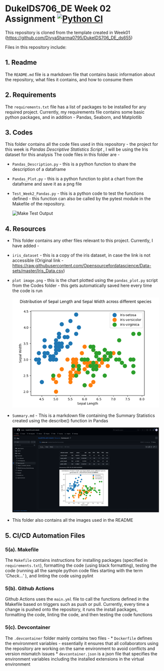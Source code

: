# DukeIDS706_DE Week 02 Assignment [![Python CI](https://github.com/nogibjj/DukeIDS_DE_ds655/actions/workflows/main.yml/badge.svg)](https://github.com/nogibjj/DukeIDS_DE_ds655/actions/workflows/main.yml)


This repository is cloned from the template created in Week01 (https://github.com/DivyaSharma0795/DukeIDS706_DE_ds655)

Files in this repository include:


## 1. Readme
  The `README.md` file is a markdown file that contains basic information about the repository, what files it contains, and how to consume them


## 2. Requirements
  The `requirements.txt` file has a list of packages to be installed for any required project. Currently, my requirements file contains some basic python packages, and in addition - Pandas, Seaborn, and Matplotlib


## 3. Codes
  This folder contains all the code files used in this repository - the project for this week is _Pandas Descriptive Statistics Script_ , I will be using the Iris dataset for this analysis
  The code files in this folder are -
   * `Pandas_Description.py` - this is a python function to share the description of a dataframe
   * `Pandas_Plot.py` - this is a python function to plot a chart from the dataframe and save it as a png file
   * `Test_Week2_Pandas.py` - this is a python code to test the functions defined - this function can also be called by the pytest module in the Makefile of the repository.

     ![Make Test Output](https://github.com/nogibjj/DukeIDS706_ds655_Week02/blob/main/Resources/Week2_Successful_Test.png?raw=true)


## 4. Resources
  -  This folder contains any other files relevant to this project. Currently, I have added -
  * `iris_dataset` - this is a copy of the iris dataset, in case the link is not accessible (Original link - https://raw.githubusercontent.com/Opensourcefordatascience/Data-sets/master/Iris_Data.csv)

  
  * `plot image.png` - this is the chart plotted using the `pandas_plot.py` script from the Codes folder - this gets automatically saved here every time the code is run


    ![Plot Image Output](https://github.com/nogibjj/DukeIDS706_ds655_Week02/blob/main/Resources/plot%20image.png?raw=true)


  * `Summary.md` - This is a markdown file containing the Summary Statistics created using the describe() function in Pandas

    ![Summary Screenshot](https://github.com/nogibjj/DukeIDS706_ds655_Week02/blob/main/Resources/Week2_SummaryMarkdown.png?raw=true)


  * This folder also contains all the images used in the README
    
## 5. CI/CD Automation Files


  ### 5(a). Makefile
  The `Makefile` contains instructions for installing packages (specified in `requirements.txt`), formatting the code (using black formatting), testing the code (running all the sample python code files starting with the term *'Check...'* ), and linting the code using pylint


  ### 5(b). Github Actions
  Github Actions uses the `main.yml` file to call the functions defined in the Makefile based on triggers such as push or pull. Currently, every time a change is pushed onto the repository, it runs the install packages, formatting the code, linting the code, and then testing the code functions


  ### 5(c). Devcontainer
  The `.devcontainer` folder mainly contains two files - 
    * `Dockerfile` defines the environment variables - essentially it ensures that all collaborators using the repository are working on the same environment to avoid conflicts and version mismatch issues
    * `devcontainer.json` is a json file that specifies the environment variables including the installed extensions in the virtual environment
